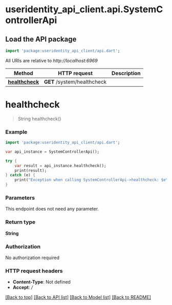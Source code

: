 # useridentity_api_client.api.SystemControllerApi

## Load the API package
```dart
import 'package:useridentity_api_client/api.dart';
```

All URIs are relative to *http://localhost:6969*

Method | HTTP request | Description
------------- | ------------- | -------------
[**healthcheck**](SystemControllerApi.md#healthcheck) | **GET** /system/healthcheck | 


# **healthcheck**
> String healthcheck()



### Example 
```dart
import 'package:useridentity_api_client/api.dart';

var api_instance = SystemControllerApi();

try { 
    var result = api_instance.healthcheck();
    print(result);
} catch (e) {
    print("Exception when calling SystemControllerApi->healthcheck: $e\n");
}
```

### Parameters
This endpoint does not need any parameter.

### Return type

**String**

### Authorization

No authorization required

### HTTP request headers

 - **Content-Type**: Not defined
 - **Accept**: */*

[[Back to top]](#) [[Back to API list]](../README.md#documentation-for-api-endpoints) [[Back to Model list]](../README.md#documentation-for-models) [[Back to README]](../README.md)


